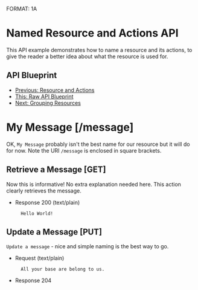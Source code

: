 FORMAT: 1A

# Named Resource and Actions API 
This API example demonstrates how to name a resource and its actions, to give the reader a better idea about what the resource is used for.

## API Blueprint
+ [Previous: Resource and Actions](02.%20Resource%20and%20Actions.md)
+ [This: Raw API Blueprint](https://raw.github.com/apiaryio/api-blueprint/master/examples/03.%20Named%20Resource%20and%20Actions.md)
+ [Next: Grouping Resources](04.%20Grouping%20Resources.md)

# My Message [/message]
OK, `My Message` probably isn't the best name for our resource but it will do for now. Note the URI `/message` is enclosed in square brackets. 

## Retrieve a Message [GET]
Now this is informative! No extra explanation needed here. This action clearly retrieves the message.

+ Response 200 (text/plain)

        Hello World!
        
## Update a Message [PUT]
`Update a message` - nice and simple naming is the best way to go.

+ Request (text/plain)

        All your base are belong to us.
        
+ Response 204
